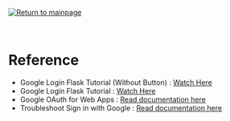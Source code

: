 [![Return to mainpage](https://img.shields.io/badge/Return_to_mainpage-blueviolet.svg)](https://github.com/juho-creator/Calendar2Onenote/blob/main/README.md)

</br>

# Reference 
- Google Login Flask Tutorial (Without Button) : [Watch Here](https://www.youtube.com/watch?v=fZLWO3_V06Q)
- Google Login Flask Tutorial : [Watch Here](https://www.youtube.com/watch?v=n4e3Cy2Tq3Q)
- Google OAuth for Web Apps : [Read documentation here](https://developers.google.com/identity/protocols/oauth2/web-server#python)
- Troubleshoot Sign in with Google : [Read documentation here](https://support.google.com/accounts/answer/12917337?hl=en#zippy=%2Cinvalid-request)

